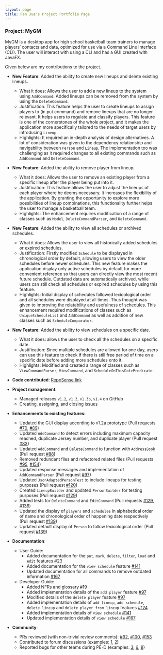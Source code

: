 ```yaml
---
layout: page
title: Fan Jue's Project Portfolio Page
---
```


### Project: MyGM

MyGM is a desktop app for high school basketball team trainers to manage players’ contacts and data, optimized for use
via a Command Line Interface (CLI). The user will interact with using a CLI and has a GUI created with JavaFX.

Given below are my contributions to the project.

* **New Feature**: Added the ability to create new lineups and delete existing lineups.
    * What it does: Allows the user to add a new lineup to the system using `AddCommand`. Added lineups can be removed from the system by using the `DeleteCommand`.
    * Justification: This feature helps the user to create lineups to assign players to (in put command) and remove lineups that are no longer relevant. It helps users to regulate and classify players. This feature is one of the cornerstones of the whole project, and it makes the application more specifically tailored to the needs of target users by introducing `Lineup`.
    * Highlights: It required an in-depth analysis of design alternatives. A lot of consideration was given to the dependency relationship and navigability between `Person` and `Lineup`. The implementation too was challenging as it required changes to all existing commands such as `AddCommand` and `DeleteCommand`.
    
* **New Feature**: Added the ability to remove player from lineup.
  * What it does: Allows the user to remove an existing player from a specific lineup after the player being put into it.
  * Justification: This feature allows the user to adjust the lineups of each player where he deems necessary. It increases the flexibility of the application. By granting the opportunity to explore more possibilities of lineup combinations, this functionality further helps the user to manage a basketball team.
  * Highlights: The enhancement requires modification of a range of classes such as `Model`, `DeleteCommandParser`, and `DeleteCommand`.

* **New Feature**: Added the ability to view all schedules or archived schedules.
  * What it does: Allows the user to view all historically added schedules or expired schedules.
  * Justification: Firstly modified `Schedule` to be displayed in chronological order by default, allowing users to view the older schedules before newer schedules. This new feature makes the application display only active schedules by default for more convenient reference so that users can directly view the most recent future schedule. Outdated data are automatically archived, while users can still check all schedules or expired schedules by using this feature.
  * Highlights: Initial display of schedules followed lexicological order and all schedules were displayed at all times. Thus thought was given to improving the relatability and usefulness of schedules. This enhancement required modifications of classes such as `UniqueScheduleList` and `AddCommand` as well as addition of new classes such as `ScheduleComparator`.

* **New Feature**: Added the ability to view schedules on a specific date.
  * What it does: allows the user to check all the schedules on a specific date.
  * Justification: Since multiple schedules are allowed for one day, users can use this feature to check if there is still free period of time on a specific date before adding more schedules onto it.
  * Highlights: Modified and created a range of classes such as `ViewCommandParser`, `ViewCommand`, and `ScheduleOnThisDatePredicate`.

* **Code contributed**: [RepoSense link](https://nus-cs2103-ay2122s2.github.io/tp-dashboard/?search=&sort=groupTitle&sortWithin=title&timeframe=commit&mergegroup=&groupSelect=groupByRepos&breakdown=true&checkedFileTypes=docs~functional-code~test-code~other&since=2022-02-18&tabOpen=true&tabType=authorship&tabAuthor=FYimu&tabRepo=AY2122S2-CS2103-F09-1%2Ftp%5Bmaster%5D&authorshipIsMergeGroup=false&authorshipFileTypes=docs~functional-code~test-code&authorshipIsBinaryFileTypeChecked=false)

* **Project management**:
  * Managed releases `v1.2`, `v1.3`, `v1.3b`, `v1.4` on GitHub
  * Creating, assigning, and closing issues

* **Enhancements to existing features**:
  * Updated the GUI display according to v1.2a prototype (Pull requests [#70](https://github.com/AY2122S2-CS2103-F09-1/tp/pull/70), [#89](https://github.com/AY2122S2-CS2103-F09-1/tp/pull/89))
  * Updated `AddCommand` to detect errors including maximum capacity reached, duplicate Jersey number, and duplicate player (Pull request [#83](https://github.com/AY2122S2-CS2103-F09-1/tp/pull/83))
  * Updated `AddCommand` and `DeleteCommand` to function with `AddressBook` (Pull request [#88](https://github.com/AY2122S2-CS2103-F09-1/tp/pull/88))
  * Removed redundant files and refactored related files (Pull requests [#95](https://github.com/AY2122S2-CS2103-F09-1/tp/pull/95), [#154](https://github.com/AY2122S2-CS2103-F09-1/tp/pull/154))
  * Updated response messages and implementation of `AddCommandParser` (Pull request [#97](https://github.com/AY2122S2-CS2103-F09-1/tp/pull/97/files))
  * Updated `JsonAdaptedPersonTest` to include lineups for testing purposes (Pull request [#120](https://github.com/AY2122S2-CS2103-F09-1/tp/pull/120/files))
  * Created `LineupBuilder` and updated `PersonBuilder` for testing purposes (Pull request [#129](https://github.com/AY2122S2-CS2103-F09-1/tp/pull/129))
  * Added tests for `DeleteCommand` and `EditCommand` (Pull requests [#129](https://github.com/AY2122S2-CS2103-F09-1/tp/pull/129), [#136](https://github.com/AY2122S2-CS2103-F09-1/tp/pull/136/files))
  * Updated the display of `players` and `schedules` in alphabetical order of name and chronological order of happening date respectively (Pull request [#139](https://github.com/AY2122S2-CS2103-F09-1/tp/pull/139))
  * Updated default display of `Person` to follow lexicological order (Pull request [#139](https://github.com/AY2122S2-CS2103-F09-1/tp/pull/139))

* **Documentation**:
    * User Guide:
      * Added documentation for the `put`, `mark`, `delete`, `filter`, `load` and `edit` features [#23](https://github.com/AY2122S2-CS2103-F09-1/tp/pull/23/files)
      * Added documentation for the `view schedule` feature [#141](https://github.com/AY2122S2-CS2103-F09-1/tp/pull/141/files#diff-b50feaf9240709b6b02fb9584696b012c2a69feeba89e409952cc2f401f373fb)
      * Updated documentation for all commands to remove outdated information [#167](https://github.com/AY2122S2-CS2103-F09-1/tp/pull/167/files)
    * Developer Guide:
      * Added NFRs and glossary [#19](https://github.com/AY2122S2-CS2103-F09-1/tp/pull/19/files#diff-1a95edf069a4136e9cb71bee758b0dc86996f6051f0d438ec2c424557de7160b)
      * Added implementation details of the `add player` feature [#97](https://github.com/AY2122S2-CS2103-F09-1/tp/pull/97/files)
      * Modified details of the `delete player` feature [#97](https://github.com/AY2122S2-CS2103-F09-1/tp/pull/97/files)
      * Added implementation details of `add lineup`, `add schedule`, `delete lineup` and `delete player from lineup` features [#124](https://github.com/AY2122S2-CS2103-F09-1/tp/pull/124/files)
      * Added implementation details of `view schedule` [#141](https://github.com/AY2122S2-CS2103-F09-1/tp/pull/141/files#diff-b50feaf9240709b6b02fb9584696b012c2a69feeba89e409952cc2f401f373fb)
      * Updated implementation details of `view schedule` [#167](https://github.com/AY2122S2-CS2103-F09-1/tp/pull/167/files)


* **Community**:
  * PRs reviewed (with non-trivial review comments): [#92](https://github.com/AY2122S2-CS2103-F09-1/tp/pull/92), [#100](https://github.com/AY2122S2-CS2103-F09-1/tp/pull/100), [#153](https://github.com/AY2122S2-CS2103-F09-1/tp/pull/153)
  * Contributed to forum discussions (examples: [1](https://github.com/nus-cs2103-AY2122S2/forum/issues/93), [2](https://github.com/nus-cs2103-AY2122S2/forum/issues/226))
  * Reported bugs for other teams during PE-D (examples: [3](https://github.com/FYimu/ped/issues/3), [6](https://github.com/FYimu/ped/issues/6), [8](https://github.com/FYimu/ped/issues/8))
